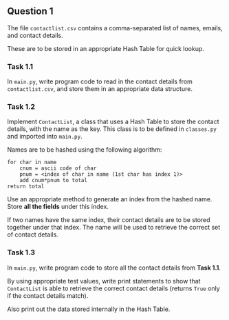 ## Question 1

The file `contactlist.csv` contains a comma-separated list of names, emails, and contact details.

These are to be stored in an appropriate Hash Table for quick lookup.

### Task 1.1

In `main.py`, write program code to read in the contact details from `contactlist.csv`, and store them in an appropriate data structure.

### Task 1.2

Implement `ContactList`, a class that uses a Hash Table to store the contact details, with the name as the key. This class is to be defined in `classes.py` and imported into `main.py`.

Names are to be hashed using the following algorithm:

```
for char in name
    cnum = ascii code of char
    pnum = <index of char in name (1st char has index 1)>
    add cnum*pnum to total
return total
```

Use an appropriate method to generate an index from the hashed name. Store **all the fields** under this index.

If two names have the same index, their contact details are to be stored together under that index. The name will be used to retrieve the correct set of contact details.

### Task 1.3

In `main.py`, write program code to store all the contact details from **Task 1.1**.

By using appropriate test values, write print statements to show that `ContactList` is able to retrieve the correct contact details (returns `True` only if the contact details match).

Also print out the data stored internally in the Hash Table.